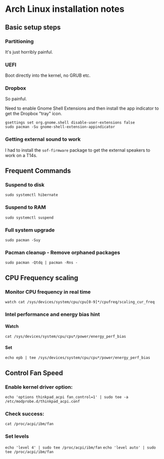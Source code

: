 # Arch Linux installation notes

## Basic setup steps

### Partitioning

It's just horribly painful. 

### UEFI

Boot directly into the kernel, no GRUB etc.


### Dropbox

So painful.

Need to enable Gnome Shell Extensions and then install the app indicator to get the Dropbox "tray" icon.

```
gsettings set org.gnome.shell disable-user-extensions false
sudo pacman -Su gnome-shell-extension-appindicator
```

### Getting external sound to work

I had to install the `sof-firmware` package to get the external speakers to work on a T14s.

## Frequent Commands

### Suspend to disk

```
sudo systemctl hibernate
```

### Suspend to RAM

```
sudo systemctl suspend
```

### Full system upgrade

```
sudo pacman -Suy
```

### Pacman cleanup - Remove orphaned packages

```
sudo pacman -Qtdq | pacman -Rns -
```

## CPU Frequency scaling

### Monitor CPU frequency in real time

`watch cat /sys/devices/system/cpu/cpu[0-9]*/cpufreq/scaling_cur_freq`

### Intel performance and energy bias hint

#### Watch
`cat /sys/devices/system/cpu/cpu*/power/energy_perf_bias`

#### Set
`echo epb | tee /sys/devices/system/cpu/cpu*/power/energy_perf_bias`


## Control Fan Speed

### Enable kernel driver option:

`echo 'options thinkpad_acpi fan_control=1' | sudo tee -a /etc/modprobe.d/thinkpad_acpi.conf`

### Check success:

`cat /proc/acpi/ibm/fan`

### Set levels


`echo 'level 4' | sudo tee /proc/acpi/ibm/fan`
`echo 'level auto' | sudo tee /proc/acpi/ibm/fan`


